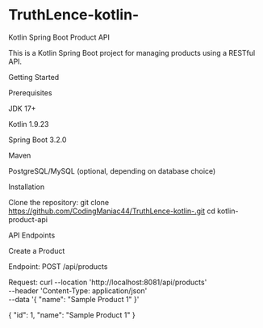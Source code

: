 # TruthLence-kotlin-
Kotlin Spring Boot Product API

This is a Kotlin Spring Boot project for managing products using a RESTful API.

Getting Started

Prerequisites

JDK 17+

Kotlin
1.9.23

Spring Boot
3.2.0

Maven


PostgreSQL/MySQL (optional, depending on database choice)

Installation

Clone the repository:
git clone https://github.com/CodingManiac44/TruthLence-kotlin-.git
cd kotlin-product-api

API Endpoints

Create a Product

Endpoint: POST /api/products

Request:
curl --location 'http://localhost:8081/api/products' \
--header 'Content-Type: application/json' \
--data '{
    "name": "Sample Product 1"
}'

{
    "id": 1,
    "name": "Sample Product 1"
}
